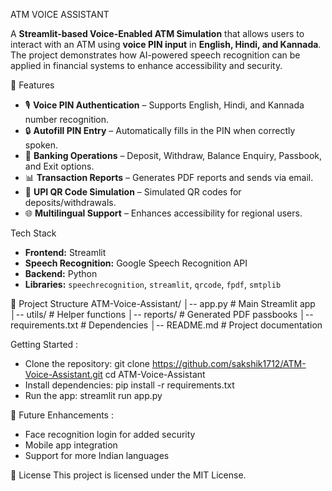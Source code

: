 ATM VOICE ASSISTANT

A **Streamlit-based Voice-Enabled ATM Simulation** that allows users to interact with an ATM using **voice PIN input** in **English, Hindi, and Kannada**. The project demonstrates how AI-powered speech recognition can be applied in financial systems to enhance accessibility and security.

🚀 Features
- 🎙️ **Voice PIN Authentication** – Supports English, Hindi, and Kannada number recognition.  
- 🔒 **Autofill PIN Entry** – Automatically fills in the PIN when correctly spoken.  
- 🧾 **Banking Operations** – Deposit, Withdraw, Balance Enquiry, Passbook, and Exit options.  
- 📊 **Transaction Reports** – Generates PDF reports and sends via email.  
- 📱 **UPI QR Code Simulation** – Simulated QR codes for deposits/withdrawals.  
- 🌐 **Multilingual Support** – Enhances accessibility for regional users.  

Tech Stack
- **Frontend:** Streamlit  
- **Speech Recognition:** Google Speech Recognition API  
- **Backend:** Python  
- **Libraries:** `speechrecognition`, `streamlit`, `qrcode`, `fpdf`, `smtplib`  

📂 Project Structure
ATM-Voice-Assistant/
│-- app.py # Main Streamlit app
│-- utils/ # Helper functions
│-- reports/ # Generated PDF passbooks
│-- requirements.txt # Dependencies
│-- README.md # Project documentation

Getting Started :
- Clone the repository: git clone https://github.com/sakshik1712/ATM-Voice-Assistant.git
                        cd ATM-Voice-Assistant
- Install dependencies: pip install -r requirements.txt
- Run the app: streamlit run app.py

🎯 Future Enhancements :
- Face recognition login for added security
- Mobile app integration
- Support for more Indian languages

📜 License
This project is licensed under the MIT License.
